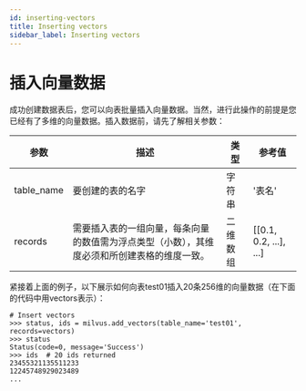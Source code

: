 ```yaml
---
id: inserting-vectors
title: Inserting vectors
sidebar_label: Inserting vectors
---
```


# 插入向量数据

成功创建数据表后，您可以向表批量插入向量数据。当然，进行此操作的前提是您已经有了多维的向量数据。插入数据前，请先了解相关参数：

|参数|描述|类型|参考值|
|---------|-----------|----|-----|
|table_name| 要创建的表的名字| 字符串| '表名'|
|records| 需要插入表的一组向量，每条向量的数值需为浮点类型（小数），其维度必须和所创建表格的维度一致。|二维数组|[[0.1, 0.2, ...], ...]

紧接着上面的例子，以下展示如何向表test01插入20条256维的向量数据（在下面的代码中用vectors表示）：

```
# Insert vectors
>>> status, ids = milvus.add_vectors(table_name='test01', records=vectors)
>>> status
Status(code=0, message='Success')
>>> ids  # 20 ids returned
23455321135511233
12245748929023489
...
```
